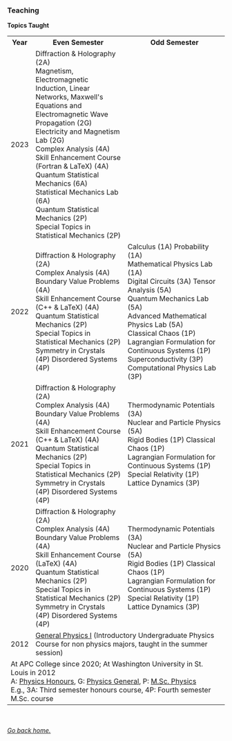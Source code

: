 ### Teaching

**Topics Taught**

<table {border: 5px; text-align: left; vertical-align: top}>
  <tr>
    <th>Year</th>
    <th>Even Semester</th>
    <th>Odd Semester</th>
  </tr>
  <tr>
    <td> 2023 </td>
    <td> Diffraction & Holography (2A) <br/> Magnetism, Electromagnetic Induction, Linear  <br/>Networks, Maxwell's Equations and <br/> Electromagnetic Wave Propagation (2G) <br/> Electricity and Magnetism Lab (2G) <br/> Complex Analysis (4A) <br/> Skill Enhancement Course (Fortran & LaTeX) (4A) <br/> Quantum Statistical Mechanics (6A) <br/> Statistical Mechanics Lab (6A) <br/> Quantum Statistical Mechanics (2P) <br/> Special Topics in Statistical Mechanics (2P) </td>
    <td> </td>
  </tr>
  <tr>
    <td>2022</td>
    <td> Diffraction & Holography (2A) <br/> Complex Analysis (4A) <br/> Boundary Value Problems (4A) <br/> Skill Enhancement Course (C++ & LaTeX) (4A) <br/> Quantum Statistical Mechanics (2P) <br/> Special Topics in Statistical Mechanics (2P) <br/> Symmetry in Crystals (4P) Disordered Systems (4P) </td>
    <td> Calculus (1A) Probability (1A) <br/> Mathematical Physics Lab (1A) <br/> Digital Circuits (3A) Tensor Analysis (5A) <br/> Quantum Mechanics Lab (5A) <br/> Advanced Mathematical Physics Lab (5A) <br/> Classical Chaos (1P) <br/> Lagrangian Formulation for Continuous Systems (1P) <br/> Superconductivity (3P) Computational Physics Lab (3P) </td>
  </tr>
  <tr>
    <td>2021</td>
    <td> Diffraction & Holography (2A) <br/> Complex Analysis (4A) <br/> Boundary Value Problems (4A) <br/> Skill Enhancement Course (C++ & LaTeX) (4A) <br/> Quantum Statistical Mechanics (2P) <br/> Special Topics in Statistical Mechanics (2P) <br/> Symmetry in Crystals (4P) Disordered Systems (4P) </td>
    <td> Thermodynamic Potentials (3A) <br/> Nuclear and Particle Physics (5A) <br/> Rigid Bodies (1P) Classical Chaos (1P) <br/> Lagrangian Formulation for Continuous Systems (1P) <br/> Special Relativity (1P) Lattice Dynamics (3P) </td>
  <tr>
    <td>2020</td>
    <td> Diffraction & Holography (2A) <br/> Complex Analysis (4A) <br/> Boundary Value Problems (4A) <br/> Skill Enhancement Course (LaTeX) (4A) <br/> Quantum Statistical Mechanics (2P) <br/> Special Topics in Statistical Mechanics (2P) <br/> Symmetry in Crystals (4P) Disordered Systems (4P)</td>
    <td> Thermodynamic Potentials (3A) <br/> Nuclear and Particle Physics (5A) <br/> Rigid Bodies (1P) Classical Chaos (1P) <br/> Lagrangian Formulation for Continuous Systems (1P) <br/> Special Relativity (1P) Lattice Dynamics (3P) </td>
  </tr>
  <tr>
    <td>2012</td>
    <td colspan=2> <a href="https://courses.wustl.edu/CourseInfo.aspx?sch=L&dept=L31&crs=117A">General Physics I</a> (Introductory Undergraduate Physics Course for non physics majors, taught in the summer session)</td>
  </tr>
  <tr>
    <td colspan=3> At APC College since 2020; At Washington University in St. Louis in 2012 <br/> A: <a href="https://saurishc.github.io/bscSyllabus.pdf">Physics Honours</a>, G: <a href="https://saurishc.github.io/bscSyllabus.pdf">Physics General</a>, P: <a href="https://saurishc.github.io/mscSyllabusAPC.pdf">M.Sc. Physics</a> <br/> E.g., 3A: Third semester honours course, 4P: Fourth semester M.Sc. course </td>
  </tr>
</table>


\
\
[_Go back home._](https://saurishc.github.io)
